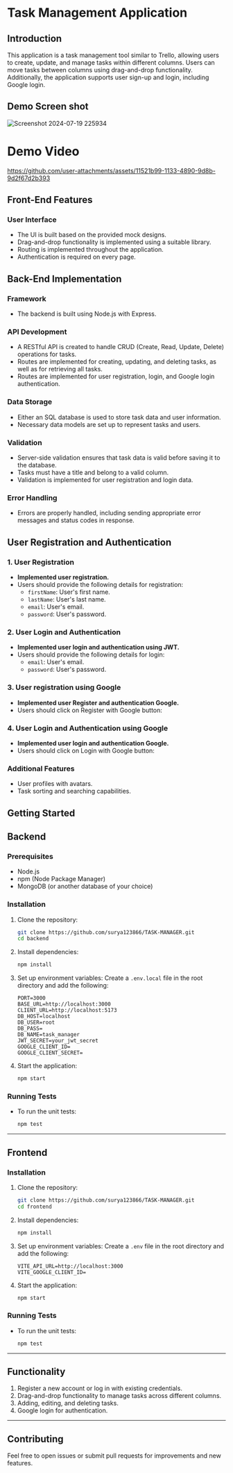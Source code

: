 # Task Management Application

## Introduction

This application is a task management tool similar to Trello, allowing users to create, update, and manage tasks within different columns. Users can move tasks between columns using drag-and-drop functionality. Additionally, the application supports user sign-up and login, including Google login.

## Demo Screen shot
![Screenshot 2024-07-19 225934](https://github.com/user-attachments/assets/e632d569-5bb2-498e-bf28-f3a90f5ca31c)

# Demo Video


https://github.com/user-attachments/assets/11521b99-1133-4890-9d8b-9d2f67d2b393


## Front-End Features

### User Interface

- The UI is built based on the provided mock designs.
- Drag-and-drop functionality is implemented using a suitable library.
- Routing is implemented throughout the application.
- Authentication is required on every page.

## Back-End Implementation

### Framework

- The backend is built using Node.js with Express.

### API Development

- A RESTful API is created to handle CRUD (Create, Read, Update, Delete) operations for tasks.
- Routes are implemented for creating, updating, and deleting tasks, as well as for retrieving all tasks.
- Routes are implemented for user registration, login, and Google login authentication.

### Data Storage

- Either an SQL database is used to store task data and user information.
- Necessary data models are set up to represent tasks and users.

### Validation

- Server-side validation ensures that task data is valid before saving it to the database.
- Tasks must have a title and belong to a valid column.
- Validation is implemented for user registration and login data.

### Error Handling

- Errors are properly handled, including sending appropriate error messages and status codes in response.

## User Registration and Authentication

### 1. User Registration

- **Implemented user registration.**
- Users should provide the following details for registration:
  - `firstName`: User's first name.
  - `lastName`: User's last name.
  - `email`: User's email.
  - `password`: User's password.

### 2. User Login and Authentication

- **Implemented user login and authentication using JWT.**
- Users should provide the following details for login:
  - `email`: User's email.
  - `password`: User's password.

### 3. User registration using Google

- **Implemented user Register and authentication Google.**
- Users should click on Register with Google button:  


### 4. User Login and Authentication using Google

- **Implemented user login and authentication Google.**
- Users should click on Login with Google button:  

### Additional Features

- User profiles with avatars.
- Task sorting and searching capabilities.

## Getting Started

## Backend

### Prerequisites

- Node.js
- npm (Node Package Manager)
- MongoDB (or another database of your choice)

### Installation

1. Clone the repository:

   ```bash
   git clone https://github.com/surya123866/TASK-MANAGER.git
   cd backend
   ```

2. Install dependencies:

   ```bash
   npm install
   ```

3. Set up environment variables:
   Create a `.env.local` file in the root directory and add the following:

   ```plaintext
   PORT=3000
   BASE_URL=http://localhost:3000
   CLIENT_URL=http://localhost:5173
   DB_HOST=localhost
   DB_USER=root
   DB_PASS=
   DB_NAME=task_manager
   JWT_SECRET=your_jwt_secret
   GOOGLE_CLIENT_ID=
   GOOGLE_CLIENT_SECRET=
   ```

4. Start the application:
   ```bash
   npm start
   ```

### Running Tests

- To run the unit tests:
  ```bash
  npm test
  ```

---

## Frontend

### Installation

1. Clone the repository:

   ```bash
   git clone https://github.com/surya123866/TASK-MANAGER.git
   cd frontend
   ```

2. Install dependencies:

   ```bash
   npm install
   ```

3. Set up environment variables:
   Create a `.env` file in the root directory and add the following:

   ```plaintext
   VITE_API_URL=http://localhost:3000
   VITE_GOOGLE_CLIENT_ID=
   ```

4. Start the application:
   ```bash
   npm start
   ```

### Running Tests

- To run the unit tests:
  ```bash
  npm test
  ```

---

## Functionality

1. Register a new account or log in with existing credentials.
2. Drag-and-drop functionality to manage tasks across different columns.
3. Adding, editing, and deleting tasks.
4. Google login for authentication.

---

## Contributing

Feel free to open issues or submit pull requests for improvements and new features.
